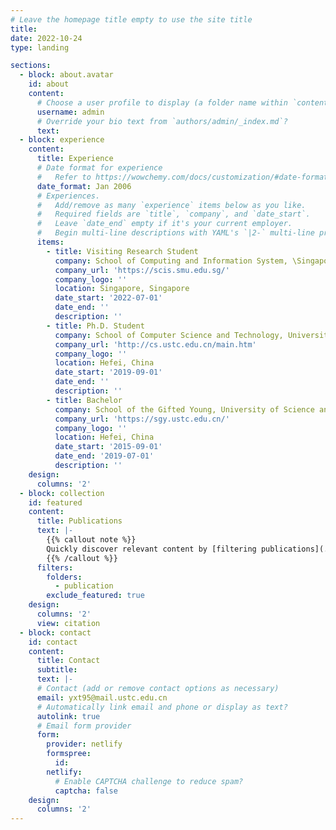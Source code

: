 ```yaml
---
# Leave the homepage title empty to use the site title
title:
date: 2022-10-24
type: landing

sections:
  - block: about.avatar
    id: about
    content:
      # Choose a user profile to display (a folder name within `content/authors/`)
      username: admin
      # Override your bio text from `authors/admin/_index.md`?
      text:
  - block: experience
    content:
      title: Experience
      # Date format for experience
      #   Refer to https://wowchemy.com/docs/customization/#date-format
      date_format: Jan 2006
      # Experiences.
      #   Add/remove as many `experience` items below as you like.
      #   Required fields are `title`, `company`, and `date_start`.
      #   Leave `date_end` empty if it's your current employer.
      #   Begin multi-line descriptions with YAML's `|2-` multi-line prefix.
      items:
        - title: Visiting Research Student
          company: School of Computing and Information System, \Singapore Management University
          company_url: 'https://scis.smu.edu.sg/'
          company_logo: ''
          location: Singapore, Singapore
          date_start: '2022-07-01'
          date_end: ''
          description: ''
        - title: Ph.D. Student
          company: School of Computer Science and Technology, University of Science and Technology of China
          company_url: 'http://cs.ustc.edu.cn/main.htm'
          company_logo: ''
          location: Hefei, China
          date_start: '2019-09-01'
          date_end: ''
          description: ''
        - title: Bachelor
          company: School of the Gifted Young, University of Science and Technology of China
          company_url: 'https://sgy.ustc.edu.cn/'
          company_logo: ''
          location: Hefei, China
          date_start: '2015-09-01'
          date_end: '2019-07-01'
          description: ''
    design:
      columns: '2'
  - block: collection
    id: featured
    content:
      title: Publications
      text: |-
        {{% callout note %}}
        Quickly discover relevant content by [filtering publications](./publication/).
        {{% /callout %}}
      filters:
        folders:
          - publication
        exclude_featured: true
    design:
      columns: '2'
      view: citation
  - block: contact
    id: contact
    content:
      title: Contact
      subtitle:
      text: |-
      # Contact (add or remove contact options as necessary)
      email: yxt95@mail.ustc.edu.cn
      # Automatically link email and phone or display as text?
      autolink: true
      # Email form provider
      form:
        provider: netlify
        formspree:
          id:
        netlify:
          # Enable CAPTCHA challenge to reduce spam?
          captcha: false
    design:
      columns: '2'
---
```

